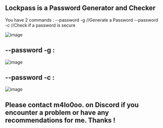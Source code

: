 Lockpass is a Password Generator and Checker
-

You have 2 commands :
--password -g //Generate a Password
--password -c //Check if a password is secure


![image](https://github.com/user-attachments/assets/85c6c0e5-b4b3-429b-b103-8e82d36515de)

--password -g : 
-
![image](https://github.com/user-attachments/assets/4546574d-f763-4fb5-a5da-f3f955dd675f)

--password -c : 
-
![image](https://github.com/user-attachments/assets/3d957794-f4a6-494f-b134-93dba4debb93)



Please contact m4lo0oo. on Discord
if you encounter a problem or have any recommendations for me.
Thanks !
-

